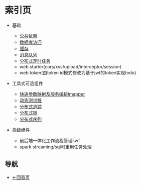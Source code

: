 # 索引页
- 基础
  - [公共依赖](https://gaiyinaizhi.github.io/walk-spring-boot/walk-starter-base)
  - [数据库访问](https://gaiyinaizhi.github.io/walk-spring-boot/walk-ehdb)
  - [缓存](https://gaiyinaizhi.github.io/walk-spring-boot/walk-cache)
  - [消息队列](https://gaiyinaizhi.github.io/walk-spring-boot/walk-mq)
  - [分布式定时任务](https://gaiyinaizhi.github.io/walk-spring-boot/walk-scheduler)
  - web starter(cors/xss/upload/interceptor/session)
  - web token(由token id模式修改为基于jwt的token实现todo)
- 工具式可选组件
  - [快速参数映射及服务编排imapper](https://gaiyinaizhi.github.io/walk-spring-boot/tools/walk-imapper)
  - [动态测试桩](https://gaiyinaizhi.github.io/walk-spring-boot/tools/walk-mock)
  - [分布式追踪](https://gaiyinaizhi.github.io/walk-spring-boot/tools/walk-tracer)
  - [分布式锁](https://gaiyinaizhi.github.io/walk-spring-boot/tools/walk-lock)
  - [分布式序列](https://gaiyinaizhi.github.io/walk-spring-boot/tools/walk-sequence)
  
- 高级组件
  - 前后端一体化工作流程管理swf
  - spark streaming/sql可重用任务处理
   
## 导航

- [<-回首页](https://gaiyinaizhi.github.io/) 


